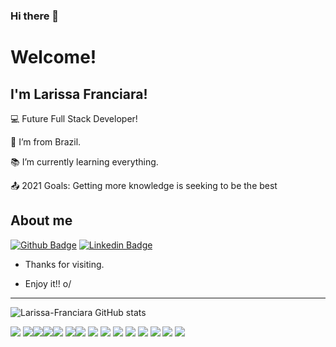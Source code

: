 ### Hi there 👋
# Welcome!

 

## I'm Larissa Franciara!

 

:computer: Future Full Stack Developer!

:house_with_garden: I’m from Brazil.

:books: I’m currently learning everything.

:outbox_tray: 2021 Goals: Getting more knowledge is seeking to be the best

 

## About me

[![Github Badge](https://img.shields.io/badge/-Github-000?style=flat-square&logo=Github&logoColor=white&link=https://github.com/Larissa-Franciara)](https://github.com/Larissa-Franciara)
[![Linkedin Badge](https://img.shields.io/badge/-LinkedIn-blue?style=flat-square&logo=Linkedin&logoColor=white&link=https://br.linkedin.com/in/larissa-franciara-27431020b)](https://br.linkedin.com/in/larissa-franciara-27431020b )    

- Thanks for visiting.

- Enjoy it!! o/
 
----------------------------------------------------------------------------------
![Larissa-Franciara GitHub stats](https://github-readme-stats.vercel.app/api?username=Larissa-Franciara&theme=radical&show_icons=true)


<img src="https://img.shields.io/badge/HTML5-E34F26?style=for-the-badge&logo=html5&logoColor=white" > <img src="https://img.shields.io/badge/CSS3-1572B6?style=for-the-badge&logo=css3&logoColor=white" ><img src="https://img.shields.io/badge/JavaScript-323330?style=for-the-badge&logo=javascript&logoColor=F7DF1E" ><img src="https://img.shields.io/badge/Python-3776AB?style=for-the-badge&logo=python&logoColor=white" ><img src="https://img.shields.io/badge/PHP-777BB4?style=for-the-badge&logo=php&logoColor=white" >
<img src="https://img.shields.io/badge/MySQL-00000F?style=for-the-badge&logo=mysql&logoColor=white" ><img src="https://img.shields.io/badge/Microsoft%20SQL%20Sever-CC2927?style=for-the-badge&logo=microsoft%20sql%20server&logoColor=white" >
<img src="https://img.shields.io/badge/Node.js-339933?style=for-the-badge&logo=nodedotjs&logoColor=white" >
<img src="https://img.shields.io/badge/React-20232A?style=for-the-badge&logo=react&logoColor=61DAFB" >
<img src="https://img.shields.io/badge/Vue.js-35495E?style=for-the-badge&logo=vuedotjs&logoColor=4FC08D" >
<img src="https://img.shields.io/badge/Bootstrap-563D7C?style=for-the-badge&logo=bootstrap&logoColor=white" >
<img src="	https://img.shields.io/badge/jQuery-0769AD?style=for-the-badge&logo=jquery&logoColor=white" >
<img src="https://img.shields.io/badge/Docker-2CA5E0?style=for-the-badge&logo=docker&logoColor=white" >
<img src="https://img.shields.io/badge/Xampp-F37623?style=for-the-badge&logo=xampp&logoColor=white" >
<img src="https://img.shields.io/badge/Wordpress-21759B?style=for-the-badge&logo=wordpress&logoColor=white" >



<!--
**Larissa-Franciara/Larissa-Franciara** is a ✨ _special_ ✨ repository because its `README.md` (this file) appears on your GitHub profile.

Here are some ideas to get you started:

- 🔭 I’m currently working on ...
- 🌱 I’m currently learning ...
- 👯 I’m looking to collaborate on ...
- 🤔 I’m looking for help with ...
- 💬 Ask me about ...
- 📫 How to reach me: ...
- 😄 Pronouns: ...
- ⚡ Fun fact: ...
-->
